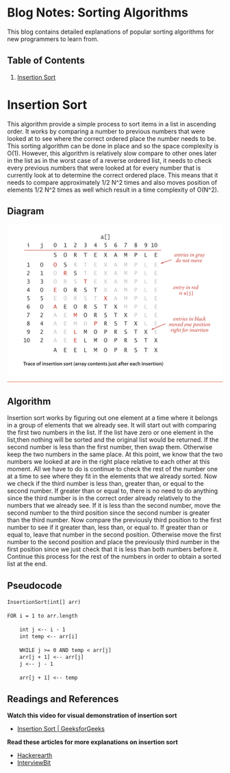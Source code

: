 # Blog Notes: Sorting Algorithms

This blog contains detailed explanations of popular sorting algorithms for new programmers to learn from.

## Table of Contents 

1. [Insertion Sort](#insertion-sort)

# Insertion Sort

This algorithm provide a simple process to sort items in a list in ascending order. It works by comparing a number to previous numbers that were looked at to see where the correct ordered place the number needs to be. This sorting algorithm can be done in place and so the space complexity is O(1). However, this algorithm is relatively slow compare to other ones later in the list as in the worst case of a reverse ordered list, it needs to check every previous numbers that were looked at for every number that is currently look at to determine the correct ordered place. This means that it needs to compare approximately 1/2 N^2 times and also moves position of elements 1/2 N^2 times as well which result in a time complexity of O(N^2).

## Diagram

![alt text](/assets/insertion-sort.png)

## Algorithm

Insertion sort works by figuring out one element at a time where it belongs in a group of elements that we already see. It will start out with comparing the first two numbers in the list. If the list have zero or one element in the list,then nothing will be sorted and the original list would be returned. If the second number is less than the first number, then swap them. Otherwise keep the two numbers in the same place. At this point, we know that the two numbers we looked at are in the right place relative to each other at this moment. All we have to do is continue to check the rest of the number one at a time to see where they fit in the elements that we already sorted. Now we check if the third number is less than, greater than, or equal to the second number. If greater than or equal to, there is no need to do anything since the third number is in the correct order already relatively to the numbers that we already see. If it is less than the second number, move the second number to the third position since the second number is greater than the third number. Now compare the previously third position to the first number to see if it greater than, less than, or equal to. If greater than or equal to, leave that number in the second position. Otherwise move the first number to the second position and place the previously third number in the first position since we just check that it is less than both numbers before it. Continue this process for the rest of the numbers in order to obtain a sorted list at the end. 

## Pseudocode 

```
InsertionSort(int[] arr)

FOR i = 1 to arr.length

    int j <-- i - 1
    int temp <-- arr[i]
    
    WHILE j >= 0 AND temp < arr[j]
    arr[j + 1] <-- arr[j]
    j <-- j - 1
    
    arr[j + 1] <-- temp
```

## Readings and References

**Watch this video for visual demonstration of insertion sort**

* [Insertion Sort | GeeksforGeeks](https://www.youtube.com/watch?v=OGzPmgsI-pQ&t=22s)

**Read these articles for more explanations on insertion sort**

* [Hackerearth](https://www.hackerearth.com/practice/algorithms/sorting/insertion-sort/tutorial/)
* [InterviewBit](https://www.interviewbit.com/tutorial/insertion-sort-algorithm/)